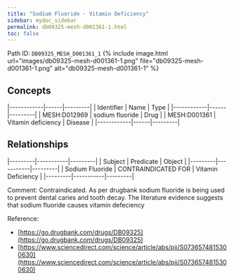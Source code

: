 ```yaml
---
title: "Sodium Fluoride - Vitamin Deficiency"
sidebar: mydoc_sidebar
permalink: db09325-mesh-d001361-1.html
toc: false 
---
```



Path ID: `DB09325_MESH_D001361_1`
{% include image.html url="images/db09325-mesh-d001361-1.png" file="db09325-mesh-d001361-1.png" alt="db09325-mesh-d001361-1" %}

## Concepts

|------------|------|---------|
| Identifier | Name | Type    |
|------------|------|---------|
| MESH:D012969 | sodium fluoride | Drug |
| MESH:D001361 | Vitamin deficiency | Disease |
|------------|------|---------|

## Relationships

|---------|-----------|---------|
| Subject | Predicate | Object  |
|---------|-----------|---------|
| Sodium Fluoride | CONTRAINDICATED FOR | Vitamin Deficiency |
|---------|-----------|---------|

Comment: Contraindicated. As per drugbank sodium fluoride is being used to prevent dental caries and tooth decay. The literature evidence suggests that sodium fluoride causes vitamin defeciency

Reference: 
  - [https://go.drugbank.com/drugs/DB09325](https://go.drugbank.com/drugs/DB09325)
  - [https://www.sciencedirect.com/science/article/abs/pii/S0736574815300630](https://www.sciencedirect.com/science/article/abs/pii/S0736574815300630)

